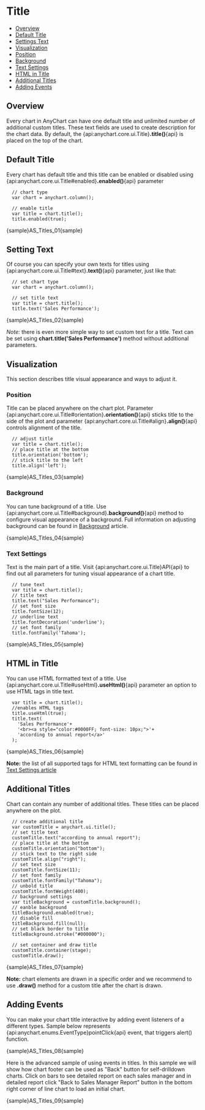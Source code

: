 # Title

* [Overview](#overview)
* [Default Title](#default_title)
* [Settings Text](#settings_text)
* [Visualization](#visualization)
 * [Position](#position)
 * [Background](#background)
 * [Text Settings](#text_settings)
* [HTML in Title](#html_in_title)
* [Additional Titles](#additional_titles)
* [Adding Events](#adding_events)

## Overview

Every chart in AnyChart can have one default title and unlimited number of additional custom titles. These text fields are used to create description for the chart data. By default, the {api:anychart.core.ui.Title}**.title()**{api} is placed on the top of the chart.

## Default Title

Every chart has default title and this title can be enabled or disabled using {api:anychart.core.ui.Title#enabled}**.enabled()**{api} parameter

```
  // chart type
  var chart = anychart.column();
  
  // enable title
  var title = chart.title();
  title.enabled(true);
```

{sample}AS\_Titles\_01{sample}

## Setting Text

Of course you can specify your own texts for titles using {api:anychart.core.ui.Title#text}**.text()**{api} parameter, just like that:

```
  // set chart type
  var chart = anychart.column();
  
  // set title text
  var title = chart.title();
  title.text('Sales Performance');
```

{sample}AS\_Titles\_02{sample}

*Note:* there is even more simple way to set custom text for a title. Text can be set using **chart.title('Sales Performance')** method without additional parameters.

## Visualization

This section describes title visual appearance and ways to adjust it.

### Position

Title can be placed anywhere on the chart plot. Parameter {api:anychart.core.ui.Title#orientation}**.orientation()**{api} sticks title to the side of the plot and parameter {api:anychart.core.ui.Title#align}**.align()**{api} controls alignment of the title. 

```
  // adjust title
  var title = chart.title();
  // place title at the bottom
  title.orientation('bottom');
  // stick title to the left
  title.align('left');
```

{sample}AS\_Titles\_03{sample}

### Background 

You can tune background of a title. Use {api:anychart.core.ui.Title#background}**.background()**{api} method to configure visual appearance of a background. Full information on adjusting background can be found in [Background](./Background) article.

{sample}AS\_Titles\_04{sample}

### Text Settings

Text is the main part of a title. Visit {api:anychart.core.ui.Title}API{api} to find out all parameters for tuning visual appearance of a chart title.

```
  // tune text
  var title = chart.title();
  // title text
  title.text("Sales Performance");
  // set font size
  title.fontSize(12);
  // underline text
  title.fontDecoration('underline');
  // set font family
  title.fontFamily('Tahoma');
```

{sample}AS\_Titles\_05{sample}

## HTML in Title

You can use HTML formatted text of a title. Use {api:anychart.core.ui.Title#useHtml}**.useHtml()**{api} parameter an option to use HTML tags in title text.

```
  var title = chart.title();
  //enables HTML tags
  title.useHtml(true);
  title.text(
    'Sales Performance'+
    '<br><a style="color:#0000FF; font-size: 10px;">'+
    'according to annual report</a>'
  );
```

{sample}AS\_Titles\_06{sample}

**Note:** the list of all supported tags for HTML text formatting can be found in [Text Settings article](../Appearance_Settings/Text_Settings#supported_tags)

## Additional Titles

Chart can contain any number of additional titles. These titles can be placed anywhere on the plot.

```
  // create additional title
  var customTitle = anychart.ui.title();
  // set title text
  customTitle.text("according to annual report");
  // place title at the bottom
  customTitle.orientation("bottom");
  // stick text to the right side
  customTitle.align("right");
  // set text size
  customTitle.fontSize(11);
  // set font family
  customTitle.fontFamily("Tahoma");
  // unbold title
  customTitle.fontWeight(400);
  // background settings
  var titleBackground = customTitle.background();
  // eanble background
  titleBackground.enabled(true);
  // disable fill
  titleBackground.fill(null);
  // set black border to title
  titleBackground.stroke("#000000");
  
  // set container and draw title
  customTitle.container(stage);
  customTitle.draw();
```

{sample}AS\_Titles\_07{sample}

**Note:** chart elements are drawn in a specific order and we recommend to use **.draw()** method for a custom title after the chart is drawn.

## Adding Events

You can make your chart title interactive by adding event listeners of a different types. Sample below represents {api:anychart.enums.EventType}pointClick{api} event, that triggers alert() function.

{sample}AS\_Titles\_08{sample}

Here is the advanced sample of using events in titles. In this sample we will show how chart footer can be used as "Back" button for self-drilldown charts. Click on bars to see detailed report on each sales manager and in detailed report click "Back to Sales Manager Report" button in the bottom right corner of line chart to load an initial chart.

{sample}AS\_Titles\_09{sample}